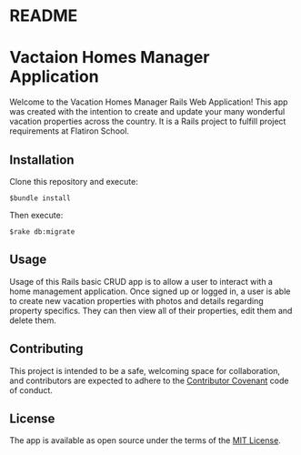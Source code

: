 # README

# Vactaion Homes Manager Application 

Welcome to the Vacation Homes Manager Rails Web Application!  This app was created with the intention
to create and update your many wonderful vacation properties across the country. It is a Rails project to fulfill project requirements at Flatiron School.

## Installation
Clone this repository and execute:

    $bundle install

Then execute:

    $rake db:migrate


## Usage
Usage of this Rails basic CRUD app is to allow a user to interact with a home management application. Once signed up or logged in, a user is able to create new vacation properties with photos and details regarding property specifics. They can then view all of their properties, edit them and delete them. 

## Contributing
 This project is intended to be a safe, welcoming space for collaboration, and contributors are expected to adhere to the [Contributor Covenant](http://contributor-covenant.org) code of conduct.

## License
The app is available as open source under the terms of the [MIT License](https://opensource.org/licenses/MIT).

